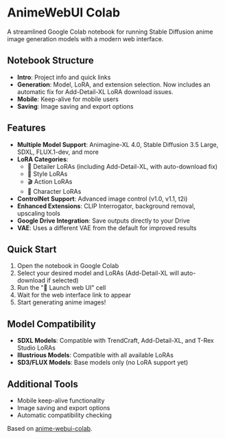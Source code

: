 # AnimeWebUI Colab

A streamlined Google Colab notebook for running Stable Diffusion anime image generation models with a modern web interface.

## Notebook Structure

- **Intro**: Project info and quick links
- **Generation**: Model, LoRA, and extension selection. Now includes an automatic fix for Add-Detail-XL LoRA download issues.
- **Mobile**: Keep-alive for mobile users
- **Saving**: Image saving and export options

## Features

- **Multiple Model Support**: Animagine-XL 4.0, Stable Diffusion 3.5 Large, SDXL, FLUX.1-dev, and more
- **LoRA Categories**: 
  - 🔧 Detailer LoRAs (including Add-Detail-XL, with auto-download fix)
  - 🎨 Style LoRAs
  - 🎬 Action LoRAs
  - 👥 Character LoRAs
- **ControlNet Support**: Advanced image control (v1.0, v1.1, t2i)
- **Enhanced Extensions**: CLIP Interrogator, background removal, upscaling tools
- **Google Drive Integration**: Save outputs directly to your Drive
- **VAE**: Uses a different VAE from the default for improved results

## Quick Start

1. Open the notebook in Google Colab
2. Select your desired model and LoRAs (Add-Detail-XL will auto-download if selected)
3. Run the "🚀 Launch web UI" cell
4. Wait for the web interface link to appear
5. Start generating anime images!

## Model Compatibility

- **SDXL Models**: Compatible with TrendCraft, Add-Detail-XL, and T-Rex Studio LoRAs
- **Illustrious Models**: Compatible with all available LoRAs
- **SD3/FLUX Models**: Base models only (no LoRA support yet)

## Additional Tools

- Mobile keep-alive functionality
- Image saving and export options
- Automatic compatibility checking

Based on [anime-webui-colab](https://github.com/NUROISEA/anime-webui-colab).
